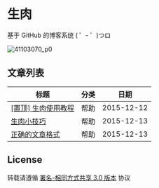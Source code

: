 # 生肉

基于 GitHub 的博客系统 ( ゜- ゜)つロ

![41103070_p0](https://cloud.githubusercontent.com/assets/8784712/11762851/67ea929a-a12f-11e5-8de6-9e962daa4e35.jpg)

## 文章列表

| 标题                                   | 分类  | 日期         |
| ------------------------------------ | --- | ---------- |
| [[置顶] 生肉使用教程](/blogs/get-started.md) | 帮助  | 2015-12-12 |
| [生肉小技巧](/blogs/pro-tips.md)          | 帮助  | 2015-12-13 |
| [正确的文章格式](/blogs/post-format.md)     | 帮助  | 2015-12-13 |

## License

转载请遵循 [署名-相同方式共享 3.0 版本](https://creativecommons.org/licenses/by-sa/3.0/deed.zh) 协议

